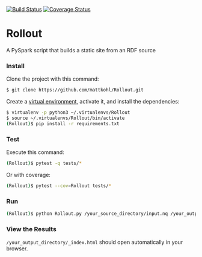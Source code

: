 [![Build Status](https://travis-ci.org/mattkohl/Rollout.svg?branch=master)](https://travis-ci.org/mattkohl/Rollout) 
[![Coverage Status](https://coveralls.io/repos/github/mattkohl/Rollout/badge.svg?branch=master)](https://coveralls.io/github/mattkohl/Rollout?branch=master)

# Rollout

A PySpark script that builds a static site from an RDF source

### Install

Clone the project with this command:

```bash
$ git clone https://github.com/mattkohl/Rollout.git
```

Create a [virtual environment](https://pypi.python.org/pypi/virtualenv), activate it, and install the dependencies:

```bash
$ virtualenv -p python3 ~/.virtualenvs/Rollout
$ source ~/.virtualenvs/Rollout/bin/activate
(Rollout)$ pip install -r requirements.txt
```

### Test

Execute this command:
```bash
(Rollout)$ pytest -q tests/* 
```

Or with coverage:

```bash
(Rollout)$ pytest --cov=Rollout tests/*
```

### Run 
```bash
(Rollout)$ python Rollout.py /your_source_directory/input.nq /your_output_directory/
```

### View the Results

`/your_output_directory/_index.html` should open automatically in your browser.
